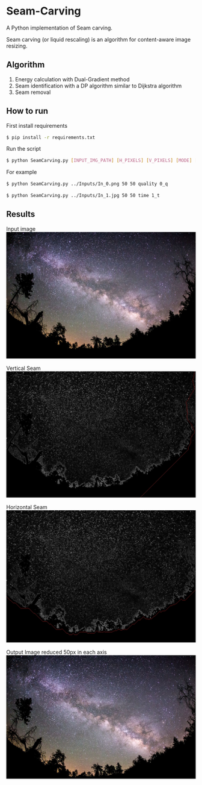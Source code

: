 # Seam-Carving

A Python implementation of Seam carving.

Seam carving (or liquid rescaling) is an algorithm for content-aware image resizing.


## Algorithm

1. Energy calculation with Dual-Gradient method
2. Seam identification with a DP algorithm similar to Dijkstra algorithm
3. Seam removal


## How to run

First install requirements
```bash
$ pip install -r requirements.txt
```

Run the script
```bash
$ python SeamCarving.py [INPUT_IMG_PATH] [H_PIXELS] [V_PIXELS] [MODE] [OUTPUT_FOLDER]
```

For example
```bash
$ python SeamCarving.py ../Inputs/In_0.png 50 50 quality 0_q
```

```bash
$ python SeamCarving.py ../Inputs/In_1.jpg 50 50 time 1_t
```


## Results

Input image
![Input-Image](results/Inputs/In_6.jpg)

Vertical Seam
![Vertical-Seam](results/Outputs/6_q/Seam_col0.jpg)

Horizontal Seam
![Row-Seam](results/Outputs/6_q/Seam_row0.jpg)

Output Image reduced 50px in each axis
![Output-Image](results/Outputs/6_q/Final.jpg)
